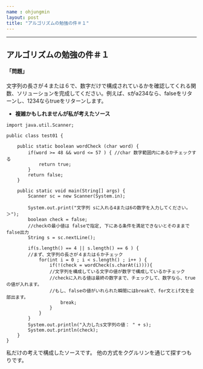 ```yaml
---
name : ohjungmin
layout: post
title: "アルゴリズムの勉強の件＃１"
---
```


---
## **アルゴリズムの勉強の件＃１**

#### 「問題」

文字列の長さが４または６で、数字だけで構成されているかを確認してくれる関数、ソリューションを完成してください。例えば、sがa234なら、falseをリターンし、1234ならtrueをリターンします。



* **複雑かもしれませんが私が考えたソース**

```
import java.util.Scanner;

public class test01 {
	
	public static boolean wordCheck (char word) {
		if(word >= 48 && word <= 57 ) { //char 数字範囲内にあるかチェックする
			return true;
		}
		return false;
	}
	
	public static void main(String[] args) {
		Scanner sc = new Scanner(System.in);
 
		System.out.print("文字列 sに入れる4または6の数字を入力してください。＞");
		boolean check = false;
		//checkの最小値は falseで指定, 下にある条件を満足できないとそのままで false出力
		String s = sc.nextLine();

		if(s.length() == 4 || s.length() == 6 ) {
		//まず、文字列の長さが４または６かチェック
			for(int i = 0 ; i < s.length() ; i++ ) {
				if(!(check = wordCheck(s.charAt(i)))){
				//文字列を構成している文字の値が数字で構成しているかチェック
				//checkに入れる値は最終の数字まで、チェックして、数字なら、trueの値が入れます。
				//もし、falseの値がいれられた瞬間にはbreakで、for文とif文を全部出ます。
					break;
				}
			}
		}
		System.out.println("入力したs文字列の値： " + s);
		System.out.println(check);
	}
}

```

私だけの考えで構成したソースです。
他の方式をクグルリンを通じて探すつもりです。